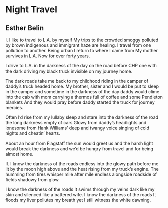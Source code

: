 # Night Travel
## Esther Belin
I.
I like to travel to L.A. by myself
My trips to the crowded smoggy polluted by brown
indigenous and immigrant haze are healing.
I travel from one pollution to another.
Being urban I return to where I came from
My mother
survives in L.A.
Now for over forty years.

I drive to L.A. in the darkness of the day
on the road before CHP
one with the dark
driving my black truck
invisible on my journey home.

The dark roads take me back to my childhood
riding in the camper of daddy’s truck headed home.
My brother, sister and I would be put to sleep in the camper
and sometime in the darkness of the day
daddy would clime into the cab with mom carrying a thermos full of coffee and
some Pendleton blankets
And they would pray
before daddy started the truck
for journey mercies.

Often I’d rise from my lullaby sleep and stare into the darkness of the road
the long darkness empty of cars
Glowy from daddy’s headlights and lonesome from Hank Williams’ deep and twangy
voice singing of cold nights and cheatin’ hearts.

About an hour from Flagstaff
the sun would greet us
and the harsh light would break the darkness
and we’d be hungry from travel and for being almost home.

II.
I know the darkness of the roads
endless into the glowy path before me
lit by the moon high above and the heat rising from my truck’s engine.
The humming from tires whisper mile after mile
endless alongside roadside of fields shadowy from glow.

I know the darkness of the roads
It swims through my veins
dark like my skin
and silenced like a battered wife.
I know the darkness of the roads
It floods my liver
pollutes my breath
yet I still witness the white dawning.